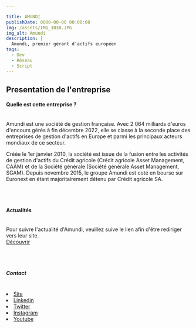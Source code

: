```yaml
---

title: AMUNDI
publishDate: 0000-00-00 00:00:00
img: /assets/IMG_3030.JPG
img_alt: Amundi
description: |
  Amundi, premier gérant d’actifs européen
tags:
  - Dev
  - Réseau
  - Script
---
```


<section>
				<h2 class="section-title">Presentation de l'entreprise</h2>
				<div class="content">
					<p> <h4>Quelle est cette entreprise ?</h4> <br>
						Amundi est une société de gestion française. Avec 2 064 milliards d'euros d'encours gérés à fin décembre 2022, elle se classe à la seconde place des entreprises de gestion d'actifs en Europe et parmi les principaux acteurs mondiaux de ce secteur.</p>
            <p>
            Créée le 1er janvier 2010, la société est issue de la fusion entre les activités de gestion d'actifs du Crédit agricole (Crédit agricole Asset Management, CAAM) et de la Société générale (Société générale Asset Management, SGAM). Depuis novembre 2015, le groupe Amundi est coté en bourse sur Euronext en étant majoritairement détenu par Crédit agricole SA. 
					</p>
					<br>
						<br>
					<p><h4>Actualités</h4> <br>
						Pour suivre l'actualité d'Amundi, veuillez suive le lien afin d'être rediriger vers leur site. <br> 
            <a href="https://www.amundi.fr/fr_part/Actualites">Découvrir</a>
					</p>
					<br> <br>
					<p> <h5>Contact</h5> <br>
						<li><a href="https://legroupe.amundi.com/">Site</a></li>
						<li><a href="https://www.linkedin.com/company/amundi-/mycompany">Linkedin</a></li>
						<li><a href="https://twitter.com/Amundi_FR">Twitter</a></li>
						<li><a href="https://www.instagram.com/MyAmundi/">Instagram</a></li>
						<li><a href="https://www.youtube.com/user/AmundiGroup">Youtube</a></li>	
					</p>

					
				
